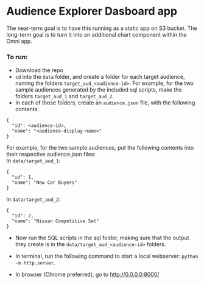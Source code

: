 # Audience Explorer Dasboard app

The near-term  goal is to have this running as a static app on S3 bucket.
The long-term goal is to turn it into an additional chart component within the Omni app.  


### To run:
- Download the repo  
- `cd` into the `data` folder, and create a folder for each target audience, naming
the folders `target_aud_<audience-id>`.
For example, for the two sample audiences generated by the included sql scripts,
make the folders `target_aud_1` and `target_aud_2`.  
- In each of those folders, create an `audience.json` file, with the following
contents:  
```
{
  "id": <audience-id>,
  "name": "<audience-display-name>"
}  
```
For example, for the two sample audiences, put the following contents into their
respective audience.json files:  
In `data/target_aud_1`:  
```
{
  "id": 1,
  "name": "New Car Buyers"
}
```  
In `data/target_aud_2`:  
```
{
  "id": 2,
  "name": "Nissan Competitive Set"
}
```  

- Now run the SQL scripts in the sql folder, making sure that the output they
create is in the `data/target_aud_<audience-id>` folders.  

- In terminal, run the following command to start a local webserver: `python -m http.server`.  

- In browser (Chrome preferred), go to http://0.0.0.0:8000/

